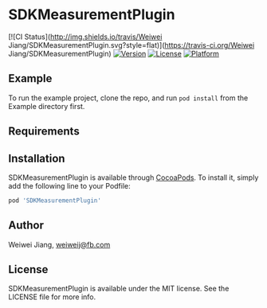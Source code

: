 # SDKMeasurementPlugin

[![CI Status](http://img.shields.io/travis/Weiwei Jiang/SDKMeasurementPlugin.svg?style=flat)](https://travis-ci.org/Weiwei Jiang/SDKMeasurementPlugin)
[![Version](https://img.shields.io/cocoapods/v/SDKMeasurementPlugin.svg?style=flat)](http://cocoapods.org/pods/SDKMeasurementPlugin)
[![License](https://img.shields.io/cocoapods/l/SDKMeasurementPlugin.svg?style=flat)](http://cocoapods.org/pods/SDKMeasurementPlugin)
[![Platform](https://img.shields.io/cocoapods/p/SDKMeasurementPlugin.svg?style=flat)](http://cocoapods.org/pods/SDKMeasurementPlugin)

## Example

To run the example project, clone the repo, and run `pod install` from the Example directory first.

## Requirements

## Installation

SDKMeasurementPlugin is available through [CocoaPods](http://cocoapods.org). To install
it, simply add the following line to your Podfile:

```ruby
pod 'SDKMeasurementPlugin'
```

## Author

Weiwei Jiang, weiweij@fb.com

## License

SDKMeasurementPlugin is available under the MIT license. See the LICENSE file for more info.
